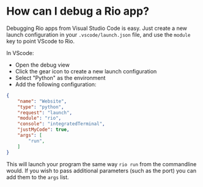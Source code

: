 # How can I debug a Rio app?

Debugging Rio apps from Visual Studio Code is easy. Just create a new launch
configuration in your `.vscode/launch.json` file, and use the `module` key to
point VScode to Rio.

In VScode:

- Open the debug view
- Click the gear icon to create a new launch configuration
- Select "Python" as the environment
- Add the following configuration:

```json
{
    "name": "Website",
    "type": "python",
    "request": "launch",
    "module": "rio",
    "console": "integratedTerminal",
    "justMyCode": true,
    "args": [
        "run",
    ]
}
```

This will launch your program the same way `rio run` from the commandline would.
If you wish to pass additional parameters (such as the port) you can add them to
the `args` list.
